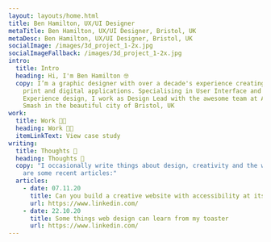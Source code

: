 ```yaml
---
layout: layouts/home.html
title: Ben Hamilton, UX/UI Designer
metaTitle: Ben Hamilton, UX/UI Designer, Bristol, UK
metaDesc: Ben Hamilton, UX/UI Designer, Bristol, UK
socialImage: /images/3d_project_1-2x.jpg
socialImageFallback: /images/3d_project_1-2x.jpg
intro:
  title: Intro
  heading: Hi, I'm Ben Hamilton 🤓
  copy: I’m a graphic designer with over a decade's experience creating works for
    print and digital applications. Specialising in User Interface and User
    Experience design, I work as Design Lead with the awesome team at Atomic
    Smash in the beautiful city of Bristol, UK
work:
  title: Work 👨‍🍳
  heading: Work 👨‍🍳
  itemLinkText: View case study
writing:
  title: Thoughts 🧠
  heading: Thoughts 🧠
  copy: "I occasionally write things about design, creativity and the web. Here
    are some recent articles:"
  articles:
    - date: 07.11.20
      title: Can you build a creative website with accessibility at its heart?
      url: https://www.linkedin.com/
    - date: 22.10.20
      title: Some things web design can learn from my toaster
      url: https://www.linkedin.com/
---
```

